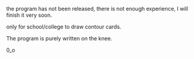 the program has not been released, there is not enough experience, I will finish it very soon.



only for school/college to draw contour cards.

Тhe program is purely written on the knee. 


0_o
